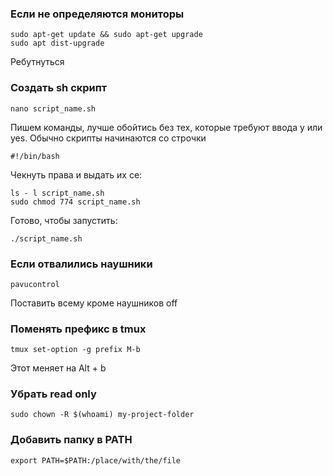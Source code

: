 ### Если не определяются мониторы

    sudo apt-get update && sudo apt-get upgrade
    sudo apt dist-upgrade

Ребутнуться

### Создать sh скрипт

    nano script_name.sh

Пишем команды, лучше обойтись без тех, которые требуют ввода y или yes. Обычно скрипты начинаются со строчки

    #!/bin/bash

Чекнуть права и выдать их се:

    ls - l script_name.sh
    sudo chmod 774 script_name.sh

Готово, чтобы запустить:

    ./script_name.sh

### Если отвалились наушники

    pavucontrol

Поставить всему кроме наушников off

### Поменять префикс в tmux

    tmux set-option -g prefix M-b

Этот меняет на Alt + b


### Убрать read only

    sudo chown -R $(whoami) my-project-folder
### Добавить папку в PATH

    export PATH=$PATH:/place/with/the/file
